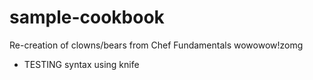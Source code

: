 # sample-cookbook

Re-creation of clowns/bears from Chef Fundamentals
wowowow!zomg
- TESTING syntax using knife
